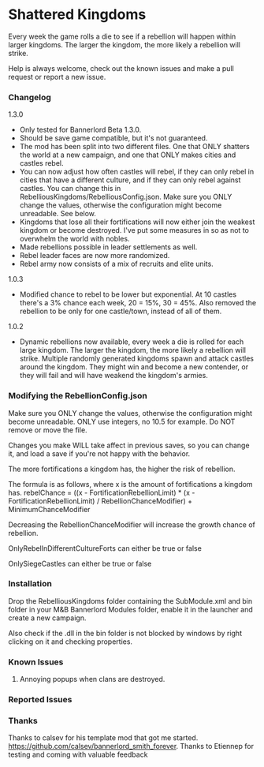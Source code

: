 ﻿# Shattered Kingdoms

Every week the game rolls a die to see if a rebellion will happen within larger kingdoms. The larger the kingdom, the more likely a rebellion will strike. 

Help is always welcome, check out the known issues and make a pull request or report a new issue. 


### Changelog

1.3.0
* Only tested for Bannerlord Beta 1.3.0.
* Should be save game compatible, but it's not guaranteed.
* The mod has been split into two different files. One that ONLY shatters the world at a new campaign, and one that ONLY makes cities and castles rebel. 
* You can now adjust how often castles will rebel, if they can only rebel in cities that have a different culture, and if they can only rebel against castles. You can change this in RebelliousKingdoms/RebelliousConfig.json. Make sure you ONLY change the values, otherwise the configuration might become unreadable. See below. 
* Kingdoms that lose all their fortifications will now either join the weakest kingdom or become destroyed. I've put some measures in so as not to overwhelm the world with nobles. 
* Made rebellions possible in leader settlements as well.
* Rebel leader faces are now more randomized. 
* Rebel army now consists of a mix of recruits and elite units. 

1.0.3
* Modified chance to rebel to be lower but exponential. At 10 castles there's a 3% chance each week, 20 = 15%, 30 = 45%. Also removed the rebellion to be only for one castle/town, instead of all of them. 

1.0.2
* Dynamic rebellions now available, every week a die is rolled for each large kingdom. The larger the kingdom, the more likely a rebellion will strike. Multiple randomly generated kingdoms spawn and attack castles around the kingdom. They might win and become a new contender, or they will fail and will have weakend the kingdom's armies. 


### Modifying the RebellionConfig.json

Make sure you ONLY change the values, otherwise the configuration might become unreadable. ONLY use integers, no 10.5 for example. Do NOT remove or move the file.

Changes you make WILL take affect in previous saves, so you can change it, and load a save if you're not happy with the behavior. 

The more fortifications a kingdom has, the higher the risk of rebellion.

The formula is as follows, where x is the amount of fortifications a kingdom has.
rebelChance = ((x - FortificationRebellionLimit) * (x - FortificationRebellionLimit) / RebellionChanceModifier) + MinimumChanceModifier

Decreasing the RebellionChanceModifier will increase the growth chance of rebellion.

OnlyRebelInDifferentCultureForts can either be true or false

OnlySiegeCastles can either be true or false

### Installation

Drop the RebelliousKingdoms folder containing the SubModule.xml and bin folder in your M&B Bannerlord Modules folder, enable it in the launcher and create a new campaign.

Also check if the .dll in the bin folder is not blocked by windows by right clicking on it and checking properties.


### Known Issues

1. Annoying popups when clans are destroyed. 

### Reported Issues


### Thanks

Thanks to calsev for his template mod that got me started. https://github.com/calsev/bannerlord_smith_forever. 
Thanks to Etiennep for testing and coming with valuable feedback